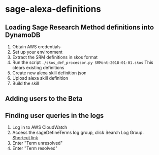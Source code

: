 # sage-alexa-definitions

## Loading Sage Research Method definitions into DynamoDB

1. Obtain AWS credentials
2. Set up your environment
3. Extract the SRM definitions in skos format
4. Run the script
```./skos_def_processor.py SRMont-2018-01-01.skos```
This clears existing definitions
5. Create new alexa skill definition json
6. Upload alexa skill definition
7. Build the skill

## Adding users to the Beta


## Finding user queries in the logs

1. Log in to AWS CloudWatch
2. Access the sageDefineTerms log group, click Search Log Group. 
[Shortcut link](https://console.aws.amazon.com/cloudwatch/home?region=us-east-1#logEventViewer:group=/aws/lambda/sageDefineTerms)
3. Enter "Term unresolved"
4. Enter "Term resolved" 


